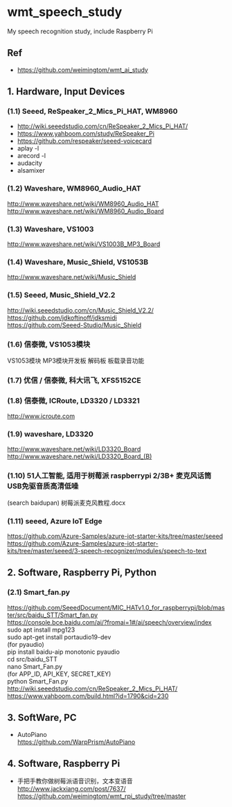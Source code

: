 # wmt_speech_study
My speech recognition study, include Raspberry Pi  

## Ref  
* https://github.com/weimingtom/wmt_ai_study  

## 1. Hardware, Input Devices  

### (1.1) Seeed, ReSpeaker_2_Mics_Pi_HAT, WM8960    
* http://wiki.seeedstudio.com/cn/ReSpeaker_2_Mics_Pi_HAT/  
* https://www.yahboom.com/study/ReSpeaker_Pi  
* https://github.com/respeaker/seeed-voicecard  
* aplay -l  
* arecord -l  
* audacity  
* alsamixer  

### (1.2) Waveshare, WM8960_Audio_HAT  
http://www.waveshare.net/wiki/WM8960_Audio_HAT  
http://www.waveshare.net/wiki/WM8960_Audio_Board  

### (1.3) Waveshare, VS1003  
http://www.waveshare.net/wiki/VS1003B_MP3_Board  

### (1.4) Waveshare, Music_Shield, VS1053B    
http://www.waveshare.net/wiki/Music_Shield  

### (1.5) Seeed, Music_Shield_V2.2  
http://wiki.seeedstudio.com/cn/Music_Shield_V2.2/  
https://github.com/jdkoftinoff/jdksmidi  
https://github.com/Seeed-Studio/Music_Shield  

### (1.6) 信泰微, VS1053模块    
VS1053模块 MP3模块开发板 解码板 板载录音功能  

### (1.7) 优信 / 信泰微, 科大讯飞, XFS5152CE  

### (1.8) 信泰微, ICRoute, LD3320 / LD3321  
http://www.icroute.com  

### (1.9) waveshare, LD3320  
http://www.waveshare.net/wiki/LD3320_Board  
http://www.waveshare.net/wiki/LD3320_Board_(B)  

### (1.10) 51人工智能, 适用于树莓派 raspberrypi 2/3B+ 麦克风话筒USB免驱音质高清低噪     
(search baidupan) 树莓派麦克风教程.docx  

### (1.11) seeed, Azure IoT Edge    
https://github.com/Azure-Samples/azure-iot-starter-kits/tree/master/seeed  
https://github.com/Azure-Samples/azure-iot-starter-kits/tree/master/seeed/3-speech-recognizer/modules/speech-to-text  

## 2. Software, Raspberry Pi, Python    

### (2.1) Smart_fan.py  
https://github.com/SeeedDocument/MIC_HATv1.0_for_raspberrypi/blob/master/src/baidu_STT/Smart_fan.py  
https://console.bce.baidu.com/ai/?fromai=1#/ai/speech/overview/index  
sudo apt install mpg123  
sudo apt-get install portaudio19-dev  
(for pyaudio)  
pip install baidu-aip monotonic pyaudio  
cd src/baidu_STT  
nano Smart_Fan.py  
(for APP_ID, API_KEY, SECRET_KEY)  
python Smart_Fan.py  
http://wiki.seeedstudio.com/cn/ReSpeaker_2_Mics_Pi_HAT/  
https://www.yahboom.com/build.html?id=1790&cid=230  

## 3. SoftWare, PC  
* AutoPiano  
https://github.com/WarpPrism/AutoPiano  

## 4. Software, Raspberry Pi  
* 手把手教你做树莓派语音识别，文本变语音  
http://www.jackxiang.com/post/7637/  
https://github.com/weimingtom/wmt_rpi_study/tree/master  
